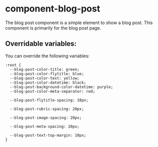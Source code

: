 # component-blog-post

The blog post component is a simple element to show a blog post.
This component is primarily for the blog post page.

Overridable variables:
------------------
You can override the following variables:

    :root {
      --blog-post-color-title: green;
      --blog-post-color-flytitle: blue;
      --blog-post-color-text: yellow;
      --blog-post-color-datetime: black;
      --blog-post-background-color-datetime: purple;
      --blog-post-color-meta-separator: red;

      --blog-post-flytitle-spacing: 10px;

      --blog-post-rubric-spacing: 20px;

      --blog-post-image-spacing: 20px;

      --blog-post-meta-spacing: 20px;

      --blog-post-text-top-margin: 10px;
    }
